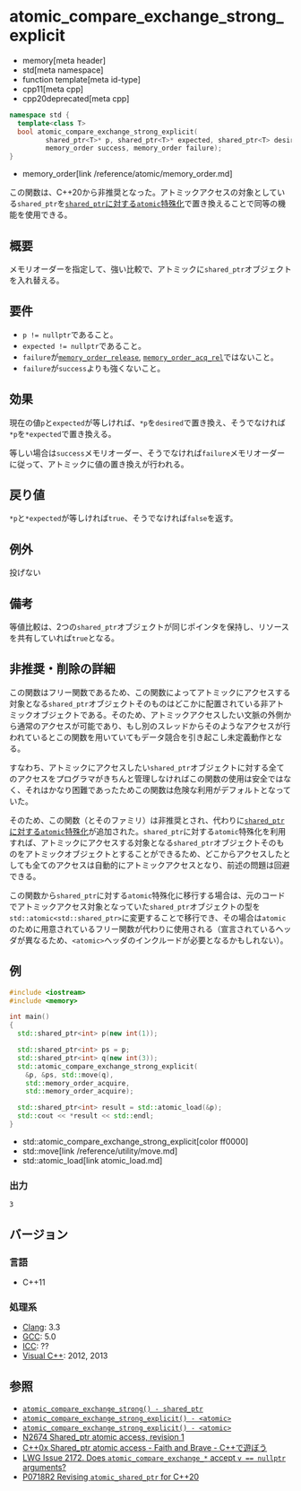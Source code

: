 # atomic_compare_exchange_strong_explicit
* memory[meta header]
* std[meta namespace]
* function template[meta id-type]
* cpp11[meta cpp]
* cpp20deprecated[meta cpp]

```cpp
namespace std {
  template<class T>
  bool atomic_compare_exchange_strong_explicit(
         shared_ptr<T>* p, shared_ptr<T>* expected, shared_ptr<T> desired,
         memory_order success, memory_order failure);
}
```
* memory_order[link /reference/atomic/memory_order.md]

この関数は、C++20から非推奨となった。アトミックアクセスの対象としている`shared_ptr`を[`shared_ptr`に対する`atomic`特殊化](/reference/memory/atomic.md)で置き換えることで同等の機能を使用できる。

## 概要
メモリオーダーを指定して、強い比較で、アトミックに`shared_ptr`オブジェクトを入れ替える。


## 要件
- `p != nullptr`であること。
- `expected != nullptr`であること。
- `failure`が[`memory_order_release`](/reference/atomic/memory_order.md), [`memory_order_acq_rel`](/reference/atomic/memory_order.md)ではないこと。
- `failure`が`success`よりも強くないこと。


## 効果
現在の値`p`と`expected`が等しければ、`*p`を`desired`で置き換え、そうでなければ`*p`を`*expected`で置き換える。

等しい場合は`success`メモリオーダー、そうでなければ`failure`メモリオーダーに従って、アトミックに値の置き換えが行われる。



## 戻り値
`*p`と`*expected`が等しければ`true`、そうでなければ`false`を返す。


## 例外
投げない


## 備考
等値比較は、2つの`shared_ptr`オブジェクトが同じポインタを保持し、リソースを共有していれば`true`となる。

## 非推奨・削除の詳細

この関数はフリー関数であるため、この関数によってアトミックにアクセスする対象となる`shared_ptr`オブジェクトそのものはどこかに配置されている非アトミックオブジェクトである。そのため、アトミックアクセスしたい文脈の外側から通常のアクセスが可能であり、もし別のスレッドからそのようなアクセスが行われているとこの関数を用いていてもデータ競合を引き起こし未定義動作となる。

すなわち、アトミックにアクセスしたい`shared_ptr`オブジェクトに対する全てのアクセスをプログラマがきちんと管理しなければこの関数の使用は安全ではなく、それはかなり困難であったためこの関数は危険な利用がデフォルトとなっていた。

そのため、この関数（とそのファミリ）は非推奨とされ、代わりに[`shared_ptr`に対する`atomic`特殊化](/reference/memory/atomic.md)が追加された。`shared_ptr`に対する`atomic`特殊化を利用すれば、アトミックにアクセスする対象となる`shared_ptr`オブジェクトそのものをアトミックオブジェクトとすることができるため、どこからアクセスしたとしても全てのアクセスは自動的にアトミックアクセスとなり、前述の問題は回避できる。

この関数から`shared_ptr`に対する`atomic`特殊化に移行する場合は、元のコードでアトミックアクセス対象となっていた`shared_ptr`オブジェクトの型を`std::atomic<std::shared_ptr>`に変更することで移行でき、その場合は`atomic`のために用意されているフリー関数が代わりに使用される（宣言されているヘッダが異なるため、`<atomic>`ヘッダのインクルードが必要となるかもしれない）。

## 例
```cpp example
#include <iostream>
#include <memory>

int main()
{
  std::shared_ptr<int> p(new int(1));

  std::shared_ptr<int> ps = p;
  std::shared_ptr<int> q(new int(3));
  std::atomic_compare_exchange_strong_explicit(
    &p, &ps, std::move(q),
    std::memory_order_acquire,
    std::memory_order_acquire);

  std::shared_ptr<int> result = std::atomic_load(&p);
  std::cout << *result << std::endl;
}
```
* std::atomic_compare_exchange_strong_explicit[color ff0000]
* std::move[link /reference/utility/move.md]
* std::atomic_load[link atomic_load.md]


### 出力
```
3
```


## バージョン
### 言語
- C++11

### 処理系
- [Clang](/implementation.md#clang): 3.3
- [GCC](/implementation.md#gcc): 5.0
- [ICC](/implementation.md#icc): ??
- [Visual C++](/implementation.md#visual_cpp): 2012, 2013


## 参照
- [`atomic_compare_exchange_strong() - shared_ptr`](atomic_compare_exchange_strong.md)
- [`atomic_compare_exchange_strong_explicit() - <atomic>`](/reference/atomic/atomic_compare_exchange_strong_explicit.md)
- [`atomic_compare_exchange_strong_explicit() - <atomic>`](/reference/atomic/atomic_compare_exchange_strong_explicit.md)
- [N2674 Shared_ptr atomic access, revision 1](http://www.open-std.org/jtc1/sc22/wg21/docs/papers/2008/n2674.htm)
- [C++0x Shared_ptr atomic access - Faith and Brave - C++で遊ぼう](http://faithandbrave.hateblo.jp/entry/20081015/1224066366)
- [LWG Issue 2172. Does `atomic_compare_exchange_*` accept `v == nullptr` arguments?](http://www.open-std.org/jtc1/sc22/wg21/docs/lwg-defects.html#2172)
- [P0718R2 Revising `atomic_shared_ptr` for C++20](http://www.open-std.org/jtc1/sc22/wg21/docs/papers/2017/p0718r2.html)
